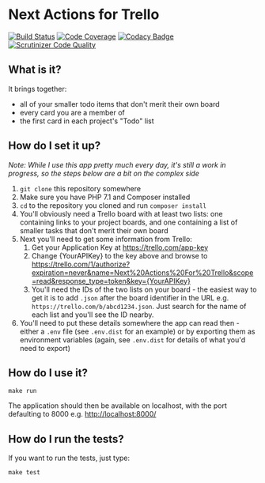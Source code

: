 # Next Actions for Trello

[![Build Status](https://scrutinizer-ci.com/g/stevecshanks/next-actions-for-trello/badges/build.png?b=master)](https://scrutinizer-ci.com/g/stevecshanks/next-actions-for-trello/build-status/master)
[![Code Coverage](https://scrutinizer-ci.com/g/stevecshanks/next-actions-for-trello/badges/coverage.png?b=master)](https://scrutinizer-ci.com/g/stevecshanks/next-actions-for-trello/?branch=master)
[![Codacy Badge](https://api.codacy.com/project/badge/Grade/535d22174a604690813e804ced26645e)](https://www.codacy.com/app/stevecshanks/next-actions-for-trello?utm_source=github.com&amp;utm_medium=referral&amp;utm_content=stevecshanks/next-actions-for-trello&amp;utm_campaign=Badge_Grade)
[![Scrutinizer Code Quality](https://scrutinizer-ci.com/g/stevecshanks/next-actions-for-trello/badges/quality-score.png?b=master)](https://scrutinizer-ci.com/g/stevecshanks/next-actions-for-trello/?branch=master)

## What is it?

It brings together:

- all of your smaller todo items that don't merit their own board
- every card you are a member of
- the first card in each project's "Todo" list

## How do I set it up?

*Note: While I use this app pretty much every day, it's still a work in progress, so the steps below are a bit on the complex side*

1. `git clone` this repository somewhere
1. Make sure you have PHP 7.1 and Composer installed
1. `cd` to the repository you cloned and run `composer install` 
1. You'll obviously need a Trello board with at least two lists: one containing links to your project boards, and one containing a list of smaller tasks that don't merit their own board
1. Next you'll need to get some information from Trello:
    1. Get your Application Key at https://trello.com/app-key
    1. Change {YourAPIKey} to the key above and browse to https://trello.com/1/authorize?expiration=never&name=Next%20Actions%20For%20Trello&scope=read&response_type=token&key={YourAPIKey}
    1. You'll need the IDs of the two lists on your board - the easiest way to get it is to add `.json` after the board identifier in the URL e.g. `https://trello.com/b/abcd1234.json`.  Just search for the name of each list and you'll see the ID nearby.
1. You'll need to put these details somewhere the app can read then - either a `.env` file (see `.env.dist` for an example) or by exporting them as environment variables (again, see `.env.dist` for details of what you'd need to export)

## How do I use it?

```
make run
```

The application should then be available on localhost, with the port defaulting to 8000 e.g. [http://localhost:8000/](http://localhost:8000/)

## How do I run the tests?

If you want to run the tests, just type:

```
make test
```
